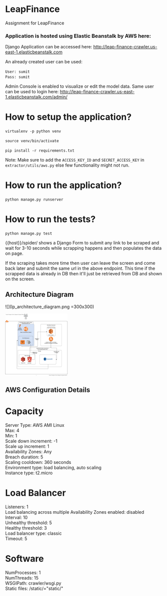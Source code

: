 # LeapFinance
Assignment for LeapFinance

### Application is hosted using Elastic Beanstalk by AWS here: 

Django Application can be accessed here: http://leap-finance-crawler.us-east-1.elasticbeanstalk.com

An already created user can be used:

`User: sumit` <br/>
`Pass: sumit`

Admin Console is enabled to visualize or edit the model data. Same user can be used to login here: http://leap-finance-crawler.us-east-1.elasticbeanstalk.com/admin/


# How to setup the application?

`virtualenv -p python venv`

`source venv/bin/activate`

`pip install -r requirements.txt`

Note: Make sure to add the `ACCESS_KEY_ID` and `SECRET_ACCESS_KEY` in `extractor/utils/aws.py` else few functionality might not run.

# How to run the application?

`python manage.py runserver`

# How to run the tests?

`python manage.py test`

{{host}}/spider/ shows a Django Form to submit any link to be scraped and wait for 3-10 seconds while scrapping happens and then populates the data on page.

If the scraping takes more time then user can leave the screen and come back later and submit the same url in the above endpoint. This time if the scrapped data is already in DB then it'll just be retrieved from DB and shown on the screen.



## Architecture Diagram

![](lp_architecture_diagram.png =300x300)


<img src="./lp_architecture_diagram.png" width="200" height="200" />


## AWS Configuration Details
# Capacity
Server Type: AWS AMI Linux<br/>
Max: 4<br/>
Min: 1<br/>
Scale down increment: -1<br/>
Scale up increment: 1<br/>
Availability Zones: Any<br/>
Breach duration: 5<br/>
Scaling cooldown: 360 seconds<br/>
Environment type: load balancing, auto scaling<br/>
Instance type: t2.micro<br/>

# Load Balancer

Listeners: 1<br/>
Load balancing across multiple Availability Zones enabled: disabled<br/>
Interval: 10<br/>
Unhealthy threshold: 5<br/>
Healthy threshold: 3<br/>
Load balancer type: classic<br/>
Timeout: 5<br/>

# Software

NumProcesses: 1<br/>
NumThreads: 15<br/>
WSGIPath: crawler/wsgi.py<br/>
Static files: /static/="static/"<br/>
